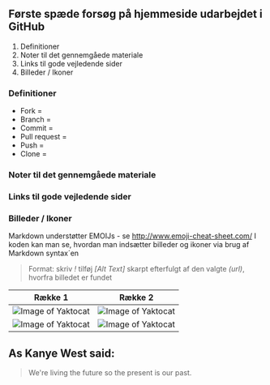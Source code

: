 ## Første spæde forsøg på hjemmeside udarbejdet i GitHub 

1. Definitioner
1. Noter til det gennemgåede materiale
1. Links til gode vejledende sider 
1. Billeder / Ikoner

### Definitioner

- Fork = 
- Branch =
- Commit =
- Pull request =
- Push =
- Clone = 


### Noter til det gennemgåede materiale 

### Links til gode vejledende sider 

### Billeder / Ikoner 

Markdown understøtter EMOIJs - se http://www.emoji-cheat-sheet.com/
I koden kan man se, hvordan man indsætter billeder og ikoner via brug af Markdown syntax´en

> Format: skriv _!_ tilføj _[Alt Text]_ skarpt efterfulgt af den valgte _(url)_, hvorfra billedet er fundet 

Række 1 | Række 2
------------ | -------------
![Image of Yaktocat](https://octodex.github.com/images/yaktocat.png) | ![Image of Yaktocat](https://octodex.github.com/images/yaktocat.png)
![Image of Yaktocat](https://octodex.github.com/images/yaktocat.png) | ![Image of Yaktocat](https://octodex.github.com/images/yaktocat.png)


## As Kanye West said:

> We're living the future so
> the present is our past.
